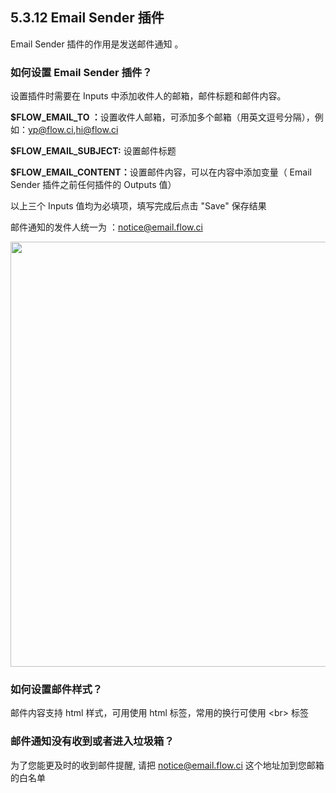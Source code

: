 ## 5.3.12 Email Sender 插件

Email Sender 插件的作用是发送邮件通知 。

### 如何设置 Email Sender 插件？

设置插件时需要在 Inputs 中添加收件人的邮箱，邮件标题和邮件内容。

<b>$FLOW_EMAIL_TO ：</b>设置收件人邮箱，可添加多个邮箱（用英文逗号分隔），例如：yp@flow.ci,hi@flow.ci

<b>$FLOW_EMAIL_SUBJECT:</b> 设置邮件标题

<b>$FLOW_EMAIL_CONTENT：</b>设置邮件内容，可以在内容中添加变量（ Email Sender 插件之前任何插件的 Outputs 值）

以上三个 Inputs 值均为必填项，填写完成后点击 "Save" 保存结果

邮件通知的发件人统一为 ：notice@email.flow.ci

<img src="https://dn-shimo-image.qbox.me/4aTsQKlitjkQ7dt3.png!thumbnail" width=680>


### 如何设置邮件样式？

邮件内容支持 html 样式，可用使用 html 标签，常用的换行可使用 \<br\> 标签

### 邮件通知没有收到或者进入垃圾箱？

为了您能更及时的收到邮件提醒, 请把 notice@email.flow.ci 这个地址加到您邮箱的白名单

